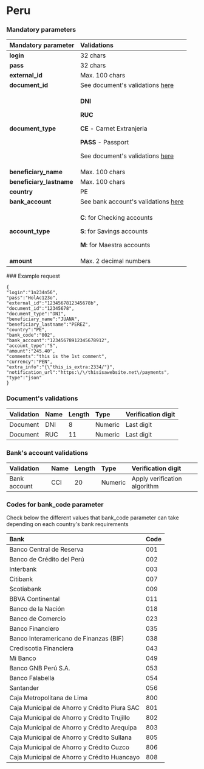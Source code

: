 # Peru

### Mandatory parameters

<table>
  <thead>
    <tr>
      <th style="text-align:left"><b>Mandatory parameter</b>
      </th>
      <th style="text-align:left"><b>Validations</b>
      </th>
    </tr>
  </thead>
  <tbody>
    <tr>
      <td style="text-align:left"><b>login</b>
      </td>
      <td style="text-align:left">32 chars</td>
    </tr>
    <tr>
      <td style="text-align:left"><b>pass</b>
      </td>
      <td style="text-align:left">32 chars</td>
    </tr>
    <tr>
      <td style="text-align:left"><b>external_id</b>
      </td>
      <td style="text-align:left">Max. 100 chars</td>
    </tr>
    <tr>
      <td style="text-align:left"><b>document_id</b>
      </td>
      <td style="text-align:left">See document&apos;s validations <a href="peru.md#documents-validations">here</a>
      </td>
    </tr>
    <tr>
      <td style="text-align:left"><b>document_type</b>
      </td>
      <td style="text-align:left">
        <p><b>DNI</b>
        </p>
        <p><b>RUC</b>
        </p>
        <p><b>CE </b>-<b> </b>Carnet Extranjeria</p>
        <p><b>PASS </b>- Passport</p>
        <p>See document&apos;s validations <a href="peru.md#documents-validations">here</a>
        </p>
      </td>
    </tr>
    <tr>
      <td style="text-align:left"><b>beneficiary_name</b>
      </td>
      <td style="text-align:left">Max. 100 chars</td>
    </tr>
    <tr>
      <td style="text-align:left"><b>beneficiary_lastname</b>
      </td>
      <td style="text-align:left">Max. 100 chars</td>
    </tr>
    <tr>
      <td style="text-align:left"><b>country</b>
      </td>
      <td style="text-align:left">PE</td>
    </tr>
    <tr>
      <td style="text-align:left"><b>bank_account</b>
      </td>
      <td style="text-align:left">See bank account&apos;s validations <a href="peru.md#banks-account-validations">here</a>
      </td>
    </tr>
    <tr>
      <td style="text-align:left"><b>account_type</b>
      </td>
      <td style="text-align:left">
        <p><b>C</b>: for Checking accounts</p>
        <p><b>S</b>: for Savings accounts</p>
        <p><b>M</b>: for Maestra accounts</p>
      </td>
    </tr>
    <tr>
      <td style="text-align:left"><b>amount</b>
      </td>
      <td style="text-align:left">Max. 2 decimal numbers</td>
    </tr>
  </tbody>
</table>### Example request

```text
{
"login":"1n234n56",
"pass":"HolAc123o",
"external_id":"1234567812345678b",
"document_id":"12345678",
"document_type":"DNI",
"beneficiary_name":"JUANA",
"beneficiary_lastname":"PEREZ",
"country":"PE",
"bank_code":"002",
"bank_account":"12345678912345678912",
"account_type":"S",
"amount":"245.40",
"comments":"this is the 1st comment",
"currency":"PEN",
"extra_info":"{\"this_is_extra:2334/"}",
"notification_url":"https:\/\/thisisawebsite.net\/payments",
"type":"json"
}
```

### Document's validations

| Validation | Name | Length | Type | Verification digit |
| :--- | :--- | :--- | :--- | :--- |
| Document | DNI | 8 | Numeric | Last digit |
| Document | RUC | 11 | Numeric | Last digit |

### Bank's account validations

| Validation | Name | Length | Type | Verification digit |
| :--- | :--- | :--- | :--- | :--- |
| Bank account | CCI | 20 | Numeric | Apply verification algorithm |

### **Codes for bank\_code parameter**

Check below the different values that bank\_code parameter can take depending on each country's bank requirements

| **Bank** | **Code** |
| :--- | :--- |
| Banco Central de Reserva | 001 |
| Banco de Crédito del Perú | 002 |
| Interbank | 003 |
| Citibank | 007 |
| Scotiabank | 009 |
| BBVA Continental | 011 |
| Banco de la Nación | 018 |
| Banco de Comercio | 023 |
| Banco Financiero | 035 |
| Banco Interamericano de Finanzas \(BIF\) | 038 |
| Crediscotia Financiera | 043 |
| Mi Banco | 049 |
| Banco GNB Perú S.A. | 053 |
| Banco Falabella | 054 |
| Santander | 056 |
| Caja Metropolitana de Lima | 800 |
| Caja Municipal de Ahorro y Crédito Piura SAC | 801 |
| Caja Municipal de Ahorro y Crédito Trujillo | 802 |
| Caja Municipal de Ahorro y Crédito Arequipa | 803 |
| Caja Municipal de Ahorro y Crédito Sullana | 805 |
| Caja Municipal de Ahorro y Crédito Cuzco | 806 |
| Caja Municipal de Ahorro y Crédito Huancayo | 808 |

